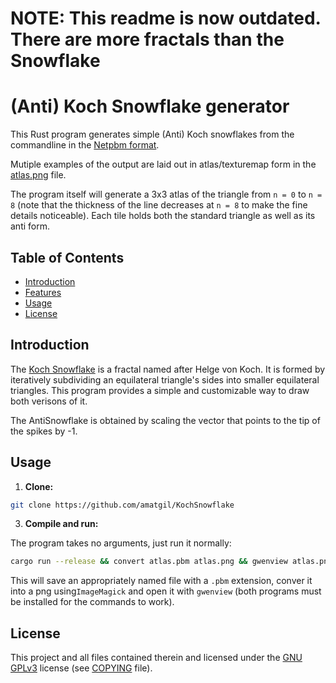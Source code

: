 # NOTE: This readme is now outdated. There are more fractals than the Snowflake

# (Anti) Koch Snowflake generator

This Rust program generates simple (Anti) Koch snowflakes from the commandline in the
[Netpbm format](https://en.wikipedia.org/wiki/Netpbm).

Mutiple examples of the output are laid out in atlas/texturemap form in the [atlas.png](atlas.png) file.

The program itself will generate a 3x3 atlas of the triangle from `n = 0` to `n = 8` (note
that the thickness of the line decreases at `n = 8` to make the fine details noticeable). Each tile 
holds both the standard triangle as well as its anti form.

## Table of Contents

- [Introduction](#introduction)
- [Features](#features)
- [Usage](#usage)
- [License](#license)

## Introduction

The [Koch Snowflake](https://en.wikipedia.org/wiki/Koch_snowflake) is a fractal named after Helge von Koch. It is formed by iteratively subdividing an equilateral triangle's sides into smaller equilateral triangles. This program provides a simple and customizable way to draw both verisons of it.

The AntiSnowflake is obtained by scaling the vector that points to the tip of the spikes by -1.

## Usage

1. **Clone:**

```bash
git clone https://github.com/amatgil/KochSnowflake
```

3. **Compile and run:**

The program takes no arguments, just run it normally:

```bash
cargo run --release && convert atlas.pbm atlas.png && gwenview atlas.png
```

This will save an appropriately named file with a `.pbm` extension, conver it into a png using`ImageMagick` and open it with `gwenview` (both programs must be installed for the commands to work).

## License

This project and all files contained therein and licensed under the [GNU GPLv3](https://www.gnu.org/licenses/gpl-3.0.txt) license (see [COPYING](COPYING) file).

